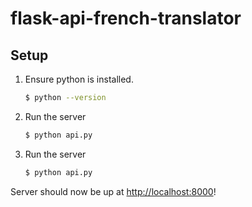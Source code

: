 # flask-api-french-translator


## Setup

1. Ensure python is installed.

   ```bash
   $ python --version
   ```
2. Run the server

   ```bash
   $ python api.py
   ```
   
3. Run the server

   ```bash
   $ python api.py
   ```
   
Server should now be up at [http://localhost:8000](http://localhost:8000)! 

